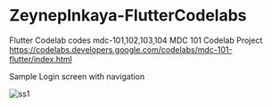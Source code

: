 # ZeynepInkaya-FlutterCodelabs
Flutter Codelab codes mdc-101,102,103,104
MDC 101 Codelab Project
https://codelabs.developers.google.com/codelabs/mdc-101-flutter/index.html

Sample Login screen with navigation


![ss1](https://user-images.githubusercontent.com/56036659/88207836-05d19b80-cc59-11ea-8447-a8a5d940478a.png)
